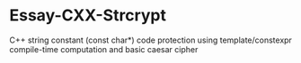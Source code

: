 # Essay-CXX-Strcrypt
C++ string constant (const char*) code protection using template/constexpr compile-time computation and basic caesar cipher
